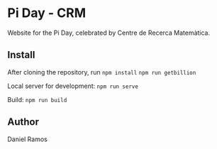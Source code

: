# Pi Day - CRM

Website for the Pi Day, celebrated by Centre de Recerca Matemàtica.

## Install
After cloning the repository, run
`npm install`
`npm run getbillion`

Local server for development:
`npm run serve`

Build:
`npm run build`

## Author

Daniel Ramos
